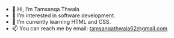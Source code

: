- 👋 Hi, I’m Tamsanqa Thwala
- 👀 I’m interested in software development.
- 🌱 I’m currently learning HTML and CSS.
- 📫 You can reach me by email: tamsanqathwala62@gmail.com

<!---
Tamsanqa743/Tamsanqa743 is a ✨ special ✨ repository because its `README.md` (this file) appears on your GitHub profile.
You can click the Preview link to take a look at your changes.
--->
